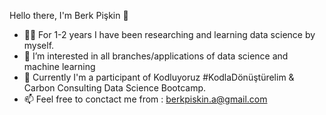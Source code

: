 Hello there, I'm Berk Pişkin :wave:
- :man_technologist: For 1-2 years I have been researching and learning data science by myself.
- 👀 I’m interested in all branches/applications of data science and machine learning
- 🌱 Currently I'm a participant of Kodluyoruz #KodlaDönüştürelim & Carbon Consulting Data Science Bootcamp.
- 📫 Feel free to conctact me from : berkpiskin.a@gmail.com

<!---
bpkn32/bpkn32 is a ✨ special ✨ repository because its `README.md` (this file) appears on your GitHub profile.
You can click the Preview link to take a look at your changes.
--->
